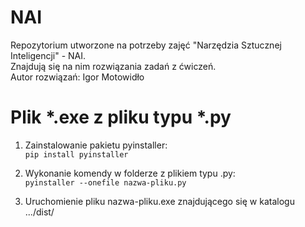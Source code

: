 # NAI
Repozytorium utworzone na potrzeby zajęć "Narzędzia Sztucznej Inteligencji" - NAI.  
Znajdują się na nim rozwiązania zadań z ćwiczeń.  
Autor rozwiązań: Igor Motowidło  

# Plik *.exe z pliku typu *.py

1. Zainstalowanie pakietu pyinstaller:  
``pip install pyinstaller``

2.  Wykonanie komendy w folderze z plikiem typu .py:  
``pyinstaller --onefile nazwa-pliku.py``

3. Uruchomienie pliku nazwa-pliku.exe znajdującego się w katalogu .../dist/
